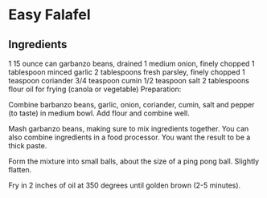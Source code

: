 # Easy Falafel

## Ingredients

1 15 ounce can garbanzo beans, drained
1 medium onion, finely chopped
1 tablespoon minced garlic
2 tablespoons fresh parsley, finely chopped
1 teaspoon coriander
3/4 teaspoon cumin
1/2 teaspoon salt
2 tablespoons flour
oil for frying (canola or vegetable)
Preparation:

Combine barbanzo beans, garlic, onion, coriander, cumin, salt and pepper (to taste) in medium bowl. Add flour and combine well.

Mash garbanzo beans, making sure to mix ingredients together. You can also combine ingredients in a food processor. You want the result to be a thick paste. 

Form the mixture into small balls, about the size of a ping pong ball. Slightly flatten.

Fry in 2 inches of oil at 350 degrees until golden brown (2-5 minutes).